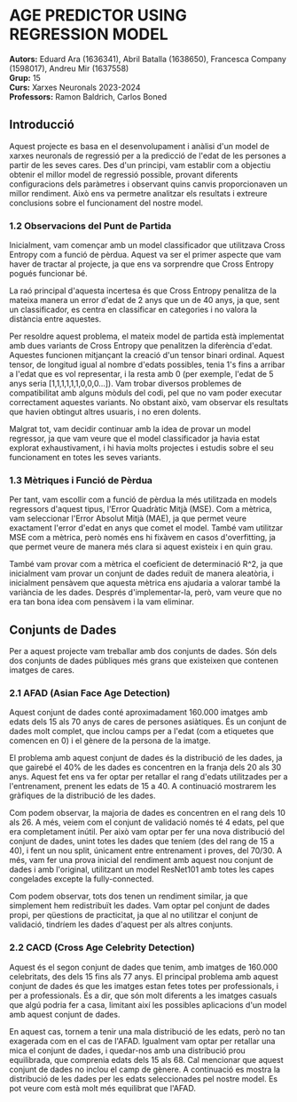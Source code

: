# AGE PREDICTOR USING REGRESSION MODEL

**Autors:** Eduard Ara (1636341), Abril Batalla (1638650), Francesca Company (1598017), Andreu Mir (1637558)  
**Grup:** 15  
**Curs:** Xarxes Neuronals 2023-2024  
**Professors:** Ramon Baldrich, Carlos Boned  

## Introducció

Aquest projecte es basa en el desenvolupament i anàlisi d'un model de xarxes neuronals de regressió per a la predicció de l'edat de les persones a partir de les seves cares. Des d'un principi, vam establir com a objectiu obtenir el millor model de regressió possible, provant diferents configuracions dels paràmetres i observant quins canvis proporcionaven un millor rendiment. Això ens va permetre analitzar els resultats i extreure conclusions sobre el funcionament del nostre model.

### 1.2 Observacions del Punt de Partida

Inicialment, vam començar amb un model classificador que utilitzava Cross Entropy com a funció de pèrdua. Aquest va ser el primer aspecte que vam haver de tractar al projecte, ja que ens va sorprendre que Cross Entropy pogués funcionar bé.

La raó principal d'aquesta incertesa és que Cross Entropy penalitza de la mateixa manera un error d'edat de 2 anys que un de 40 anys, ja que, sent un classificador, es centra en classificar en categories i no valora la distància entre aquestes.

Per resoldre aquest problema, el mateix model de partida està implementat amb dues variants de Cross Entropy que penalitzen la diferència d'edat. Aquestes funcionen mitjançant la creació d'un tensor binari ordinal. Aquest tensor, de longitud igual al nombre d'edats possibles, tenia 1's fins a arribar a l'edat que es vol representar, i la resta amb 0 (per exemple, l'edat de 5 anys seria [1,1,1,1,1,1,0,0,0...]). Vam trobar diversos problemes de compatibilitat amb alguns mòduls del codi, pel que no vam poder executar correctament aquestes variants. No obstant això, vam observar els resultats que havien obtingut altres usuaris, i no eren dolents.

Malgrat tot, vam decidir continuar amb la idea de provar un model regressor, ja que vam veure que el model classificador ja havia estat explorat exhaustivament, i hi havia molts projectes i estudis sobre el seu funcionament en totes les seves variants.

### 1.3 Mètriques i Funció de Pèrdua

Per tant, vam escollir com a funció de pèrdua la més utilitzada en models regressors d'aquest tipus, l'Error Quadràtic Mitjà (MSE). Com a mètrica, vam seleccionar l'Error Absolut Mitjà (MAE), ja que permet veure exactament l'error d'edat en anys que comet el model. També vam utilitzar MSE com a mètrica, però només ens hi fixàvem en casos d'overfitting, ja que permet veure de manera més clara si aquest existeix i en quin grau.

També vam provar com a mètrica el coeficient de determinació R^2, ja que inicialment vam provar un conjunt de dades reduït de manera aleatòria, i inicialment pensàvem que aquesta mètrica ens ajudaria a valorar també la variància de les dades. Després d'implementar-la, però, vam veure que no era tan bona idea com pensàvem i la vam eliminar.

## Conjunts de Dades

Per a aquest projecte vam treballar amb dos conjunts de dades. Són dels dos conjunts de dades públiques més grans que existeixen que contenen imatges de cares.

### 2.1 AFAD (Asian Face Age Detection)

Aquest conjunt de dades conté aproximadament 160.000 imatges amb edats dels 15 als 70 anys de cares de persones asiàtiques. És un conjunt de dades molt complet, que inclou camps per a l'edat (com a etiquetes que comencen en 0) i el gènere de la persona de la imatge.

El problema amb aquest conjunt de dades és la distribució de les dades, ja que gairebé el 40% de les dades es concentren en la franja dels 20 als 30 anys. Aquest fet ens va fer optar per retallar el rang d'edats utilitzades per a l'entrenament, prenent les edats de 15 a 40. A continuació mostrarem les gràfiques de la distribució de les dades.

Com podem observar, la majoria de dades es concentren en el rang dels 10 als 26. A més, veiem com el conjunt de validació només té 4 edats, pel que era completament inútil. Per això vam optar per fer una nova distribució del conjunt de dades, unint totes les dades que teníem (des del rang de 15 a 40), i fent un nou split, únicament entre entrenament i proves, del 70/30. A més, vam fer una prova inicial del rendiment amb aquest nou conjunt de dades i amb l'original, utilitzant un model ResNet101 amb totes les capes congelades excepte la fully-connected.

Com podem observar, tots dos tenen un rendiment similar, ja que simplement hem redistribuït les dades. Vam optar pel conjunt de dades propi, per qüestions de practicitat, ja que al no utilitzar el conjunt de validació, tindríem les dades d'aquest per als altres conjunts.

### 2.2 CACD (Cross Age Celebrity Detection)

Aquest és el segon conjunt de dades que tenim, amb imatges de 160.000 celebritats, des dels 15 fins als 77 anys. El principal problema amb aquest conjunt de dades és que les imatges estan fetes totes per professionals, i per a professionals. És a dir, que són molt diferents a les imatges casuals que algú podria fer a casa, limitant així les possibles aplicacions d'un model amb aquest conjunt de dades.

En aquest cas, tornem a tenir una mala distribució de les edats, però no tan exagerada com en el cas de l'AFAD. Igualment vam optar per retallar una mica el conjunt de dades, i quedar-nos amb una distribució prou equilibrada, que comprenia edats dels 15 als 68. Cal mencionar que aquest conjunt de dades no inclou el camp de gènere. A continuació es mostra la distribució de les dades per les edats seleccionades pel nostre model. Es pot veure com està molt més equilibrat que l'AFAD.

